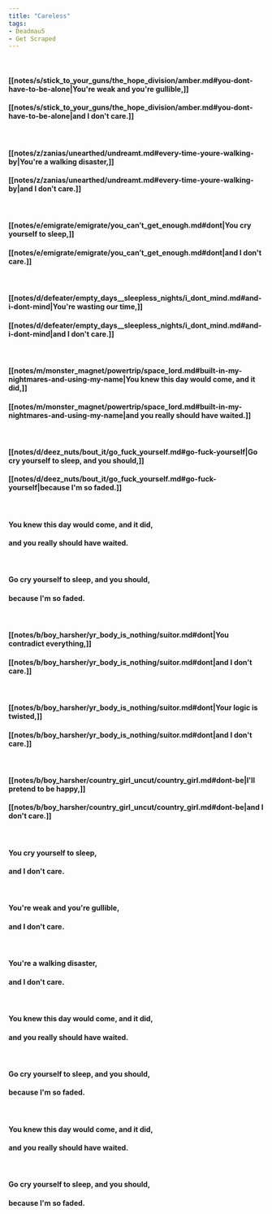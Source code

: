 ```yaml
---
title: "Careless"
tags:
- Deadmau5
- Get Scraped
---
```

&nbsp;
#### [[notes/s/stick_to_your_guns/the_hope_division/amber.md#you-dont-have-to-be-alone|You're weak and you're gullible,]]
#### [[notes/s/stick_to_your_guns/the_hope_division/amber.md#you-dont-have-to-be-alone|and I don't care.]]
&nbsp;
#### [[notes/z/zanias/unearthed/undreamt.md#every-time-youre-walking-by|You're a walking disaster,]]
#### [[notes/z/zanias/unearthed/undreamt.md#every-time-youre-walking-by|and I don't care.]]
&nbsp;
#### [[notes/e/emigrate/emigrate/you_can’t_get_enough.md#dont|You cry yourself to sleep,]]
#### [[notes/e/emigrate/emigrate/you_can’t_get_enough.md#dont|and I don't care.]]
&nbsp;
#### [[notes/d/defeater/empty_days__sleepless_nights/i_dont_mind.md#and-i-dont-mind|You're wasting our time,]]
#### [[notes/d/defeater/empty_days__sleepless_nights/i_dont_mind.md#and-i-dont-mind|and I don't care.]]
&nbsp;
#### [[notes/m/monster_magnet/powertrip/space_lord.md#built-in-my-nightmares-and-using-my-name|You knew this day would come, and it did,]]
#### [[notes/m/monster_magnet/powertrip/space_lord.md#built-in-my-nightmares-and-using-my-name|and you really should have waited.]]
&nbsp;
#### [[notes/d/deez_nuts/bout_it/go_fuck_yourself.md#go-fuck-yourself|Go cry yourself to sleep, and you should,]]
#### [[notes/d/deez_nuts/bout_it/go_fuck_yourself.md#go-fuck-yourself|because I'm so faded.]]
&nbsp;
#### You knew this day would come, and it did,
#### and you really should have waited.
&nbsp;
#### Go cry yourself to sleep, and you should,
#### because I'm so faded.
&nbsp;
#### [[notes/b/boy_harsher/yr_body_is_nothing/suitor.md#dont|You contradict everything,]]
#### [[notes/b/boy_harsher/yr_body_is_nothing/suitor.md#dont|and I don't care.]]
&nbsp;
#### [[notes/b/boy_harsher/yr_body_is_nothing/suitor.md#dont|Your logic is twisted,]]
#### [[notes/b/boy_harsher/yr_body_is_nothing/suitor.md#dont|and I don't care.]]
&nbsp;
#### [[notes/b/boy_harsher/country_girl_uncut/country_girl.md#dont-be|I'll pretend to be happy,]]
#### [[notes/b/boy_harsher/country_girl_uncut/country_girl.md#dont-be|and I don't care.]]
&nbsp;
#### You cry yourself to sleep,
#### and I don't care.
&nbsp;
#### You're weak and you're gullible,
#### and I don't care.
&nbsp;
#### You're a walking disaster,
#### and I don't care.
&nbsp;
#### You knew this day would come, and it did,
#### and you really should have waited.
&nbsp;
#### Go cry yourself to sleep, and you should,
#### because I'm so faded.
&nbsp;
#### You knew this day would come, and it did,
#### and you really should have waited.
&nbsp;
#### Go cry yourself to sleep, and you should,
#### because I'm so faded.
